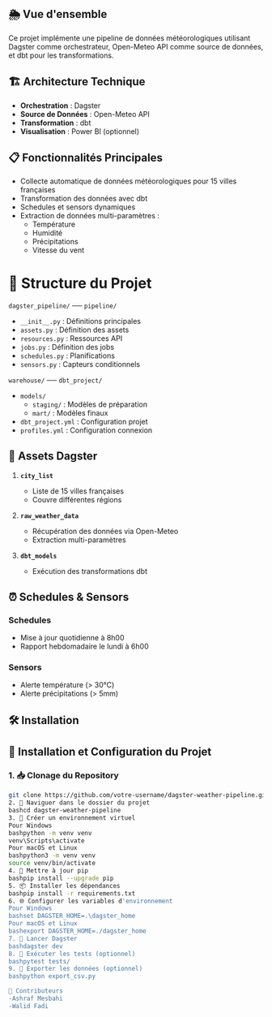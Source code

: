 
## 🌦️ Vue d'ensemble
Ce projet implémente une pipeline de données météorologiques utilisant Dagster comme orchestrateur, Open-Meteo API comme source de données, et dbt pour les transformations.

## 🏗️ Architecture Technique
- **Orchestration** : Dagster
- **Source de Données** : Open-Meteo API
- **Transformation** : dbt
- **Visualisation** : Power BI (optionnel)

## 📋 Fonctionnalités Principales

- Collecte automatique de données météorologiques pour 15 villes françaises
- Transformation des données avec dbt
- Schedules et sensors dynamiques
- Extraction de données multi-paramètres :
  * Température
  * Humidité
  * Précipitations
  * Vitesse du vent

# 📂 Structure du Projet

`dagster_pipeline/` ── `pipeline/` 
- `__init__.py` : Définitions principales
- `assets.py` : Définition des assets
- `resources.py` : Ressources API
- `jobs.py` : Définition des jobs 
- `schedules.py` : Planifications
- `sensors.py` : Capteurs conditionnels

`warehouse/` ── `dbt_project/`
- `models/`
  - `staging/` : Modèles de préparation
  - `mart/` : Modèles finaux
- `dbt_project.yml` : Configuration projet
- `profiles.yml` : Configuration connexion

## 🚀 Assets Dagster

1. **`city_list`**
   - Liste de 15 villes françaises
   - Couvre différentes régions

2. **`raw_weather_data`**
   - Récupération des données via Open-Meteo
   - Extraction multi-paramètres

3. **`dbt_models`**
   - Exécution des transformations dbt

## ⏰ Schedules & Sensors

### Schedules
- Mise à jour quotidienne à 8h00
- Rapport hebdomadaire le lundi à 6h00

### Sensors
- Alerte température (> 30°C)
- Alerte précipitations (> 5mm)


## 🛠 Installation

## 🚀 Installation et Configuration du Projet

### 1. 📥 Clonage du Repository
```bash
git clone https://github.com/votre-username/dagster-weather-pipeline.git
2. 📂 Naviguer dans le dossier du projet
bashcd dagster-weather-pipeline
3. 🐍 Créer un environnement virtuel
Pour Windows
bashpython -m venv venv
venv\Scripts\activate
Pour macOS et Linux
bashpython3 -m venv venv
source venv/bin/activate
4. 🔧 Mettre à jour pip
bashpip install --upgrade pip
5. 📦 Installer les dépendances
bashpip install -r requirements.txt
6. 🌐 Configurer les variables d'environnement
Pour Windows
bashset DAGSTER_HOME=.\dagster_home
Pour macOS et Linux
bashexport DAGSTER_HOME=./dagster_home
7. 🏃 Lancer Dagster
bashdagster dev
8. 🧪 Exécuter les tests (optionnel)
bashpytest tests/
9. 💾 Exporter les données (optionnel)
bashpython export_csv.py

👥 Contributeurs
-Ashraf Mesbahi
-Walid Fadi
